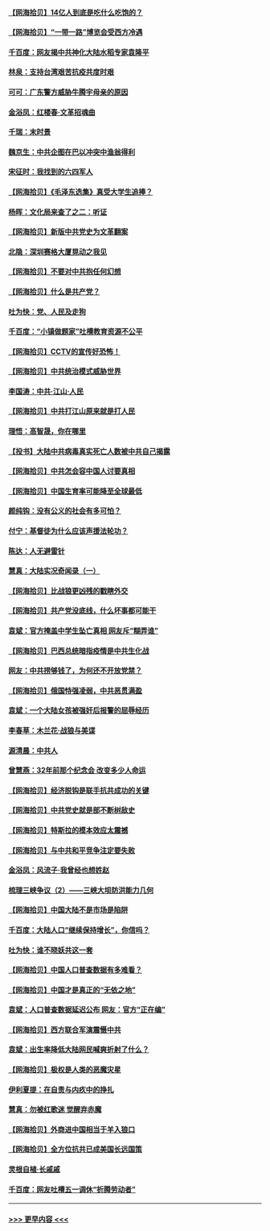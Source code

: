 #### [【网海拾贝】14亿人到底是吃什么吃饱的？](../pages/nsc993/n12974125.md?t=05261151) 
#### [【网海拾贝】“一带一路”博览会受西方冷遇](../pages/nsc993/n12971787.md?t=05261151) 
#### [千百度：网友揭中共神化大陆水稻专家袁隆平](../pages/nsc993/n12971733.md?t=05261151) 
#### [林泉：支持台湾艰苦抗疫共度时艰](../pages/nsc993/n12971350.md?t=05261151) 
#### [可可：广东警方威胁牛腾宇母亲的原因](../pages/nsc993/n12971100.md?t=05261151) 
#### [金浴凤：红楼春·文革招魂曲](../pages/nsc993/n12970354.md?t=05261151) 
#### [千瑞：末时景](../pages/nsc993/n12970337.md?t=05261151) 
#### [魏京生：中共企图在巴以冲突中渔翁得利](../pages/nsc993/n12970286.md?t=05261151) 
#### [宋征时：我找到的六四军人](../pages/nsc993/n12970213.md?t=05261151) 
#### [【网海拾贝】《毛泽东选集》真受大学生追捧？](../pages/nsc993/n12968779.md?t=05261151) 
#### [杨晖：文化局来查了之二：听证](../pages/nsc993/n12966528.md?t=05261151) 
#### [【网海拾贝】新版中共党史为文革翻案](../pages/nsc993/n12967526.md?t=05261151) 
#### [北隐：深圳赛格大厦晃动之我见](../pages/nsc993/n12967393.md?t=05261151) 
#### [【网海拾贝】不要对中共抱任何幻想](../pages/nsc993/n12965222.md?t=05261151) 
#### [【网海拾贝】什么是共产党？](../pages/nsc993/n12962781.md?t=05261151) 
#### [吐为快：党、人民及走狗](../pages/nsc993/n12962747.md?t=05261151) 
#### [千百度：“小镇做题家”吐槽教育资源不公平](../pages/nsc993/n12962705.md?t=05261151) 
#### [【网海拾贝】CCTV的宣传好恐怖！](../pages/nsc993/n12959984.md?t=05261151) 
#### [【网海拾贝】中共统治模式威胁世界](../pages/nsc993/n12957622.md?t=05261151) 
#### [李国涛：中共‧江山‧人民](../pages/nsc993/n12957502.md?t=05261151) 
#### [【网海拾贝】中共打江山原来就是打人民](../pages/nsc993/n12954345.md?t=05261151) 
#### [理悟：高智晟，你在哪里](../pages/nsc993/n12953115.md?t=05261151) 
#### [【投书】大陆中共病毒真实死亡人数被中共自己揭露](../pages/nsc993/n12953050.md?t=05261151) 
#### [【网海拾贝】中共怎会容中国人讨要真相](../pages/nsc993/n12952161.md?t=05261151) 
#### [【网海拾贝】中国生育率可能降至全球最低](../pages/nsc993/n12948793.md?t=05261151) 
#### [颜纯钩：没有公义的社会有多可怕？](../pages/nsc993/n12947626.md?t=05261151) 
#### [付宁：基督徒为什么应该声援法轮功？](../pages/nsc993/n12947233.md?t=05261151) 
#### [陈达：人无避雷针](../pages/nsc993/n12947098.md?t=05261151) 
#### [慧真：大陆实况奇闻录（一）](../pages/nsc993/n12945811.md?t=05261151) 
#### [【网海拾贝】比战狼更凶残的戳瞎外交](../pages/nsc993/n12945717.md?t=05261151) 
#### [【网海拾贝】共产党没底线，什么坏事都可能干](../pages/nsc993/n12942090.md?t=05261151) 
#### [袁斌：官方掩盖中学生坠亡真相 网友斥“糊弄谁”](../pages/nsc993/n12942029.md?t=05261151) 
#### [【网海拾贝】巴西总统暗指疫情是中共生化战](../pages/nsc993/n12938999.md?t=05261151) 
#### [网友：中共捞够钱了，为何还不开放党禁？](../pages/nsc993/n12938952.md?t=05261151) 
#### [【网海拾贝】俄国恃强凌弱，中共恶贯满盈](../pages/nsc993/n12936626.md?t=05261151) 
#### [袁斌：一个大陆女孩被强奸后报警的屈辱经历](../pages/nsc993/n12936547.md?t=05261151) 
#### [李春草：木兰花·战狼与美谍](../pages/nsc993/n12935995.md?t=05261151) 
#### [源清晨：中共人](../pages/nsc993/n12935589.md?t=05261151) 
#### [曾慧燕：32年前那个纪念会 改变多少人命运](../pages/nsc993/n12934233.md?t=05261151) 
#### [【网海拾贝】经济脱钩是联手抗共成功的关键](../pages/nsc993/n12934176.md?t=05261151) 
#### [【网海拾贝】中共党史就是部不断树敌史](../pages/nsc993/n12932844.md?t=05261151) 
#### [【网海拾贝】特斯拉的模本效应太震撼](../pages/nsc993/n12925626.md?t=05261151) 
#### [【网海拾贝】与中共和平竞争注定要失败](../pages/nsc993/n12923326.md?t=05261151) 
#### [金浴凤：风流子‧我曾经也想姓赵](../pages/nsc993/n12920911.md?t=05261151) 
#### [梳理三峡争议（2）——三峡大坝防洪能力几何](../pages/nsc993/n12920173.md?t=05261151) 
#### [【网海拾贝】中国大陆不是市场是陷阱](../pages/nsc993/n12920143.md?t=05261151) 
#### [千百度：大陆人口“继续保持增长”，你信吗？](../pages/nsc993/n12918946.md?t=05261151) 
#### [吐为快：谁不晓妖共这一套](../pages/nsc993/n12918941.md?t=05261151) 
#### [【网海拾贝】中国人口普查数据有多难看？](../pages/nsc993/n12917822.md?t=05261151) 
#### [【网海拾贝】中国才是真正的“无依之地”](../pages/nsc993/n12915845.md?t=05261151) 
#### [袁斌：人口普查数据延迟公布 网友：官方“正在编”](../pages/nsc993/n12915748.md?t=05261151) 
#### [【网海拾贝】西方联合军演震慑中共](../pages/nsc993/n12913466.md?t=05261151) 
#### [袁斌：出生率降低大陆网民喊爽折射了什么？](../pages/nsc993/n12913365.md?t=05261151) 
#### [【网海拾贝】极权是人类的恶魔灾星](../pages/nsc993/n12910697.md?t=05261151) 
#### [伊利夏提：在自责与内疚中的挣扎](../pages/nsc993/n12910493.md?t=05261151) 
#### [慧真：勿被红歌迷 觉醒弃赤魔](../pages/nsc993/n12910485.md?t=05261151) 
#### [【网海拾贝】外商进中国相当于羊入狼口](../pages/nsc993/n12908274.md?t=05261151) 
#### [【网海拾贝】全方位抗共已成美国长远国策](../pages/nsc993/n12906878.md?t=05261151) 
#### [灵根自植‧长戚戚](../pages/nsc993/n12905585.md?t=05261151) 
#### [千百度：网友吐槽五一调休“折腾劳动者”](../pages/nsc993/n12905934.md?t=05261151) 

----
#### [ >>> 更早内容 <<< ](../indexes/nsc993-earlier.md)
